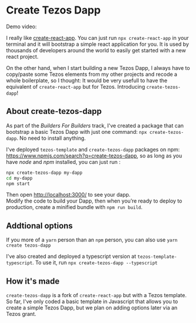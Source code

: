 # Create Tezos Dapp

Demo video: 

I really like [create-react-app](https://github.com/facebook/create-react-app). You can just run `npx create-react-app` in your terminal and it will bootstrap a simple react application for you. It is used by thousands of developers around the world to easily get started with a new react project.

On the other hand, when I start building a new Tezos Dapp, I always have to copy/paste some Tezos elements from my other projects and recode a whole boilerplate, so I thought: It would be very usefull to have the equivalent of `create-react-app` but for Tezos. Introducing `create-tezos-dapp`!

## About create-tezos-dapp

As part of the *Builders For Builders* track, I've created a package that can bootstrap a basic Tezos Dapp with just one command: `npx create-tezos-dapp`. No need to install anything.

I've deployed `tezos-template` and `create-tezos-dapp` packages on npm: https://www.npmjs.com/search?q=create-tezos-dapp, so as long as you have *node* and *npm* installed, you can just run :

```sh
npx create-tezos-dapp my-dapp
cd my-dapp
npm start
```

Then open [http://localhost:3000/](http://localhost:3000/) to see your dapp.<br>
Modify the code to build your Dapp, then when you’re ready to deploy to production, create a minified bundle with `npm run build`.

## Addtional options

If you more of a `yarn` person than an `npm` person, you can also use `yarn create tezos-dapp`

I've also created and deployed a typescript version at `tezos-template-typescript`. To use it, run `npx create-tezos-dapp --typescript`

## How it's made

`create-tezos-dapp` is a fork of `create-react-app` but with a Tezos template. So far, I've only coded a basic template in Javascript that allows you to create a simple Tezos Dapp, but we plan on adding options later via an Tezos grant.
